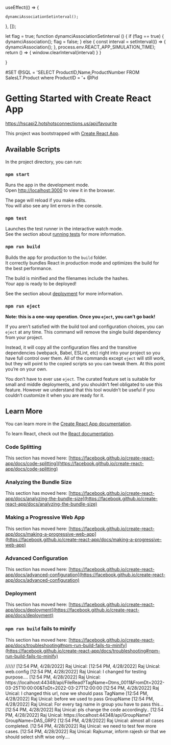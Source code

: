 useEffect(() => {

    dynamciAssociationSetinterval();
    
  }, []);

  let flag = true;
  function dynamciAssociationSetinterval () {
    if (flag == true) {
      dynamciAssociation();
      flag = false;
    }
    else {
      const interval = setInterval(() => {
        dynamciAssociation();
      }, process.env.REACT_APP_SIMULATION_TIME);
      return () => {
        window.clearInterval(interval)
      }
    }
    
  }


#SET @SQL = 'SELECT ProductID,Name,ProductNumber FROM SalesLT.Product where ProductID = '+ @Pid

# Getting Started with Create React App

https://hscapi2.hotshotsconnections.us/api/favourite

This project was bootstrapped with [Create React App](https://github.com/facebook/create-react-app).

## Available Scripts

In the project directory, you can run:

### `npm start`

Runs the app in the development mode.\
Open [http://localhost:3000](http://localhost:3000) to view it in the browser.

The page will reload if you make edits.\
You will also see any lint errors in the console.

### `npm test`

Launches the test runner in the interactive watch mode.\
See the section about [running tests](https://facebook.github.io/create-react-app/docs/running-tests) for more information.

### `npm run build`

Builds the app for production to the `build` folder.\
It correctly bundles React in production mode and optimizes the build for the best performance.

The build is minified and the filenames include the hashes.\
Your app is ready to be deployed!

See the section about [deployment](https://facebook.github.io/create-react-app/docs/deployment) for more information.

### `npm run eject`

**Note: this is a one-way operation. Once you `eject`, you can’t go back!**

If you aren’t satisfied with the build tool and configuration choices, you can `eject` at any time. This command will remove the single build dependency from your project.

Instead, it will copy all the configuration files and the transitive dependencies (webpack, Babel, ESLint, etc) right into your project so you have full control over them. All of the commands except `eject` will still work, but they will point to the copied scripts so you can tweak them. At this point you’re on your own.

You don’t have to ever use `eject`. The curated feature set is suitable for small and middle deployments, and you shouldn’t feel obligated to use this feature. However we understand that this tool wouldn’t be useful if you couldn’t customize it when you are ready for it.

## Learn More

You can learn more in the [Create React App documentation](https://facebook.github.io/create-react-app/docs/getting-started).

To learn React, check out the [React documentation](https://reactjs.org/).

### Code Splitting

This section has moved here: [https://facebook.github.io/create-react-app/docs/code-splitting](https://facebook.github.io/create-react-app/docs/code-splitting)

### Analyzing the Bundle Size

This section has moved here: [https://facebook.github.io/create-react-app/docs/analyzing-the-bundle-size](https://facebook.github.io/create-react-app/docs/analyzing-the-bundle-size)

### Making a Progressive Web App

This section has moved here: [https://facebook.github.io/create-react-app/docs/making-a-progressive-web-app](https://facebook.github.io/create-react-app/docs/making-a-progressive-web-app)

### Advanced Configuration

This section has moved here: [https://facebook.github.io/create-react-app/docs/advanced-configuration](https://facebook.github.io/create-react-app/docs/advanced-configuration)

### Deployment

This section has moved here: [https://facebook.github.io/create-react-app/docs/deployment](https://facebook.github.io/create-react-app/docs/deployment)

### `npm run build` fails to minify

This section has moved here: [https://facebook.github.io/create-react-app/docs/troubleshooting#npm-run-build-fails-to-minify](https://facebook.github.io/create-react-app/docs/troubleshooting#npm-run-build-fails-to-minify)

//////
[12:54 PM, 4/28/2022] Raj Unical: <add key="FileReadingPath" value="G:\TestFolder"/>
[12:54 PM, 4/28/2022] Raj Unical: web.config
[12:54 PM, 4/28/2022] Raj Unical: I changed for testing purpose....
[12:54 PM, 4/28/2022] Raj Unical: https://localhost:44348/api/FileRead?TagName=Dtms_0011&FromDt=2022-03-25T10:00:00&ToDt=2022-03-27T12:00:00
[12:54 PM, 4/28/2022] Raj Unical: I changed this url, now we should pass TagName
[12:54 PM, 4/28/2022] Raj Unical: before we used to pass GroupName
[12:54 PM, 4/28/2022] Raj Unical: For every tag name in group you have to pass this...
[12:54 PM, 4/28/2022] Raj Unical: pls change the code accordingly..
[12:54 PM, 4/28/2022] Raj Unical: https://localhost:44348/api/GroupName?GroupName=DAS_GRP2
[12:54 PM, 4/28/2022] Raj Unical: almost all cases completed.
[12:54 PM, 4/28/2022] Raj Unical: we need to test few more cases.
[12:54 PM, 4/28/2022] Raj Unical: Rajkumar, inform rajesh sir that we should select shift wise only....
<ReactHTMLTableToExcel
                    id="test-table-xls-button"
                    className="download-table-xls-button"
                    table="table-to-xls"
                    filename="tablexls"
                    sheet="tablexls"
                    buttonText="Download as XLS"/>


